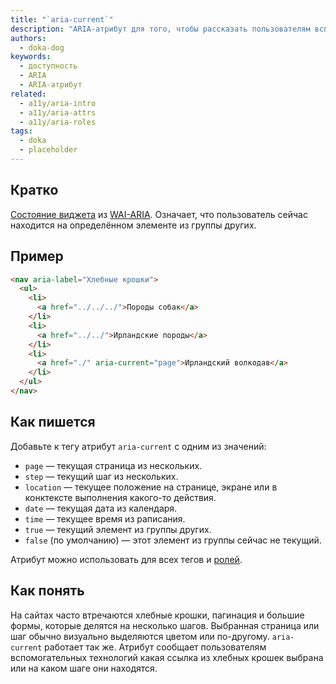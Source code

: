 ```yaml
---
title: "`aria-current`"
description: "ARIA-атрибут для того, чтобы рассказать пользователям вспомогательных технологий о текущем, выбранном элементе."
authors:
  - doka-dog
keywords:
  - доступность
  - ARIA
  - ARIA-атрибут
related:
  - a11y/aria-intro
  - a11y/aria-attrs
  - a11y/aria-roles
tags:
  - doka
  - placeholder
---
```


## Кратко

[Состояние виджета](/aria-attrs/#atributy-vidzhetov) из [WAI-ARIA](/a11y/aria-intro/#specifikaciya). Означает, что пользователь сейчас находится на определённом элементе из группы других.

## Пример

```html
<nav aria-label="Хлебные крошки">
  <ul>
    <li>
      <a href="../../../">Породы собак</a>
    </li>
    <li>
      <a href="../../">Ирландские породы</a>
    </li>
    <li>
      <a href="./" aria-current="page">Ирландский волкодав</a>
    </li>
  </ul>
</nav>
```

## Как пишется

Добавьте к тегу атрибут `aria-current` с одним из значений:

- `page` — текущая страница из нескольких.
- `step` — текущий шаг из нескольких.
- `location` — текущее положение на странице, экране или в конктексте выполнения какого-то действия.
- `date` — текущая дата из календаря.
- `time` — текущее время из раписания.
- `true` — текущий элемент из группы других.
- `false` (по умолчанию) — этот элемент из группы сейчас не текущий.

Атрибут можно использовать для всех тегов и [ролей](/a11y/aria-roles/).

## Как понять

На сайтах часто втречаются хлебные крошки, пагинация и большие формы, которые делятся на несколько шагов. Выбранная страница или шаг обычно визуально выделяются цветом или по-другому. `aria-current` работает так же. Атрибут сообщает пользователям вспомогательных технологий какая ссылка из хлебных крошек выбрана или на каком шаге они находятся.

